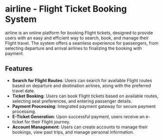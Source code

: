 # airline - Flight Ticket Booking System

airline is an online platform for booking Flight tickets, designed to provide users with an easy and efficient way to search, book, and manage their Flight travel. The system offers a seamless experience for passengers, from selecting departure and arrival airlines to finalizing the booking with payment.

## Features

- **Search for Flight Routes**: Users can search for available Flight routes based on departure and destination airlines, along with the preferred travel date.
- **Ticket Booking**: Users can book Flight tickets based on available routes, selecting seat preferences, and entering passenger details.
- **Payment Processing**: Integrated payment gateway for secure payment processing.
- **E-Ticket Generation**: Upon successful payment, users receive an e-ticket for their Flight journey.
- **Account Management**: Users can create accounts to manage their bookings, view past trips, and manage personal information.
